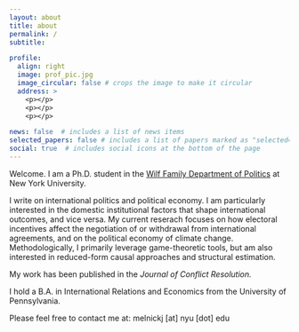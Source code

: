 ```yaml
---
layout: about
title: about
permalink: /
subtitle:

profile:
  align: right
  image: prof_pic.jpg
  image_circular: false # crops the image to make it circular
  address: >
    <p></p>
    <p></p>
    <p></p>

news: false  # includes a list of news items
selected_papers: false # includes a list of papers marked as "selected={true}"
social: true  # includes social icons at the bottom of the page
---
```


Welcome. I am a Ph.D. student in the [Wilf Family Department of Politics](https://as.nyu.edu/departments/politics.html) at New York University. 

I write on international politics and political economy. I am particularly interested in the domestic institutional factors that shape international outcomes, and vice versa. My current reserach focuses on how electoral incentives affect the negotiation of or withdrawal from international agreements, and on the political economy of climate change. Methodologically, I primarily leverage game-theoretic tools, but am also interested in reduced-form causal approaches and structural estimation. 

My work has been published in the _Journal of Conflict Resolution._

I hold a B.A. in International Relations and Economics from the University of Pennsylvania.

Please feel free to contact me at: melnickj [at] nyu [dot] edu
